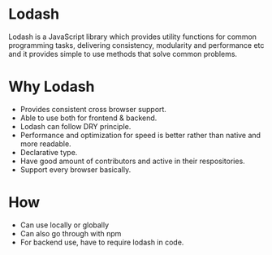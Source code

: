 # Lodash
Lodash is a JavaScript library which provides utility functions for common programming tasks, delivering consistency, modularity and performance etc and it provides simple to use methods that solve common problems.

# Why Lodash
- Provides consistent cross browser support.
- Able to use both for frontend & backend.
- Lodash can follow DRY principle.
- Performance and optimization for speed is better rather than native and more readable.
- Declarative type.
- Have good amount of contributors and active in their respositories.
- Support every browser basically.

# How
- Can use locally or globally
- Can also go through with npm
- For backend use, have to require lodash in code.





